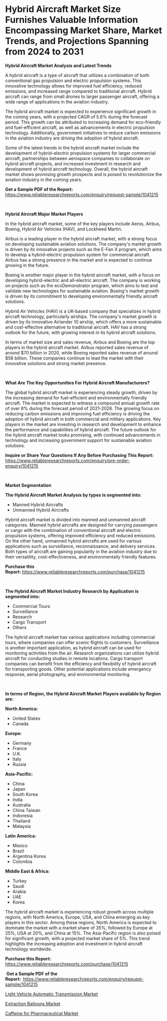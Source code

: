 <p><h1>Hybrid Aircraft Market Size Furnishes Valuable Information Encompassing Market Share, Market Trends, and Projections Spanning from 2024 to 2031</h1></p><p><strong>Hybrid Aircraft Market Analysis and Latest Trends</strong></p>
<p><p>A hybrid aircraft is a type of aircraft that utilizes a combination of both conventional gas propulsion and electric propulsion systems. This innovative technology allows for improved fuel efficiency, reduced emissions, and increased range compared to traditional aircraft. Hybrid aircraft can range from small drones to larger passenger aircraft, offering a wide range of applications in the aviation industry.</p><p>The hybrid aircraft market is expected to experience significant growth in the coming years, with a projected CAGR of 5.6% during the forecast period. This growth can be attributed to increasing demand for eco-friendly and fuel-efficient aircraft, as well as advancements in electric propulsion technology. Additionally, government initiatives to reduce carbon emissions in the aviation industry are driving the adoption of hybrid aircraft.</p><p>Some of the latest trends in the hybrid aircraft market include the development of hybrid-electric propulsion systems for larger commercial aircraft, partnerships between aerospace companies to collaborate on hybrid aircraft projects, and increased investment in research and development of hybrid aircraft technology. Overall, the hybrid aircraft market shows promising growth prospects and is poised to revolutionize the aviation industry in the coming years.</p></p>
<p><strong>Get a Sample PDF of the Report:&nbsp;</strong> <a href="https://www.reliableresearchreports.com/enquiry/request-sample/1041215">https://www.reliableresearchreports.com/enquiry/request-sample/1041215</a></p>
<p>&nbsp;</p>
<p><strong>Hybrid Aircraft Major Market Players</strong></p>
<p><p>In the hybrid aircraft market, some of the key players include Aeros, Airbus, Boeing, Hybrid Air Vehicles (HAV), and Lockheed Martin. </p><p>Airbus is a leading player in the hybrid aircraft market, with a strong focus on developing sustainable aviation solutions. The company's market growth is driven by its innovative projects such as the E-Fan X program, which aims to develop a hybrid-electric propulsion system for commercial aircraft. Airbus has a strong presence in the market and is expected to continue growing in the future.</p><p>Boeing is another major player in the hybrid aircraft market, with a focus on developing hybrid-electric and all-electric aircraft. The company is working on projects such as the ecoDemonstrator program, which aims to test and validate new technologies for sustainable aviation. Boeing's market growth is driven by its commitment to developing environmentally friendly aircraft solutions.</p><p>Hybrid Air Vehicles (HAV) is a UK-based company that specializes in hybrid aircraft technology, particularly airships. The company's market growth is driven by its innovative Airlander 10 airship, which offers a more sustainable and cost-effective alternative to traditional aircraft. HAV has a strong outlook for the future, with growing interest in its hybrid aircraft solutions.</p><p>In terms of market size and sales revenue, Airbus and Boeing are the top players in the hybrid aircraft market. Airbus reported sales revenue of around $70 billion in 2020, while Boeing reported sales revenue of around $58 billion. These companies continue to lead the market with their innovative solutions and strong market presence.</p></p>
<p>&nbsp;</p>
<p><strong>What Are The Key Opportunities For Hybrid Aircraft Manufacturers?</strong></p>
<p><p>The global hybrid aircraft market is experiencing steady growth, driven by the increasing demand for fuel-efficient and environmentally friendly aircraft. The market is expected to witness a compound annual growth rate of over 8% during the forecast period of 2021-2026. The growing focus on reducing carbon emissions and improving fuel efficiency is driving the adoption of hybrid aircraft in both commercial and military applications. Key players in the market are investing in research and development to enhance the performance and capabilities of hybrid aircraft. The future outlook for the hybrid aircraft market looks promising, with continued advancements in technology and increasing government support for sustainable aviation solutions.</p></p>
<p><strong>Inquire or Share Your Questions If Any Before Purchasing This Report:</strong> <a href="https://www.reliableresearchreports.com/enquiry/pre-order-enquiry/1041215">https://www.reliableresearchreports.com/enquiry/pre-order-enquiry/1041215</a></p>
<p>&nbsp;</p>
<p><strong>Market Segmentation</strong></p>
<p><strong>The Hybrid Aircraft Market Analysis by types is segmented into:</strong></p>
<p><ul><li>Manned Hybrid Aircrafts</li><li>Unmanned Hybrid Aircrafts</li></ul></p>
<p><p>Hybrid aircraft market is divided into manned and unmanned aircraft categories. Manned hybrid aircrafts are designed for carrying passengers or cargo with the combination of conventional aircraft and electric propulsion systems, offering improved efficiency and reduced emissions. On the other hand, unmanned hybrid aircrafts are used for various applications such as surveillance, reconnaissance, and delivery services. Both types of aircraft are gaining popularity in the aviation industry due to their versatility, cost-effectiveness, and environmentally friendly features.</p></p>
<p><strong>Purchase this Report:&nbsp;</strong><a href="https://www.reliableresearchreports.com/purchase/1041215">https://www.reliableresearchreports.com/purchase/1041215</a></p>
<p>&nbsp;</p>
<p><strong>The Hybrid Aircraft Market Industry Research by Application is segmented into:</strong></p>
<p><ul><li>Commercial Tours</li><li>Surveillance</li><li>Research</li><li>Cargo Transport</li><li>Others</li></ul></p>
<p><p>The hybrid aircraft market has various applications including commercial tours, where companies can offer scenic flights to customers. Surveillance is another important application, as hybrid aircraft can be used for monitoring activities from the air. Research organizations can utilize hybrid aircraft for conducting studies in remote locations. Cargo transport companies can benefit from the efficiency and flexibility of hybrid aircraft for transporting goods. Other potential applications include emergency response, aerial photography, and environmental monitoring.</p></p>
<p>&nbsp;</p>
<p><strong>In terms of Region, the Hybrid Aircraft Market Players available by Region are:</strong></p>
<p>
    <p> <strong> North America: </strong>
        <ul>
            <li>United States</li>
            <li>Canada</li>
        </ul>
        </p> 
    <p> <strong> Europe: </strong>
        <ul>
            <li>Germany</li>
            <li>France</li>
            <li>U.K.</li>
            <li>Italy</li>
            <li>Russia</li>
        </ul>
        </p> 
    <p> <strong> Asia-Pacific: </strong>
        <ul>
            <li>China</li>
            <li>Japan</li>
            <li>South Korea</li>
            <li>India</li>
            <li>Australia</li>
            <li>China Taiwan</li>
            <li>Indonesia</li>
            <li>Thailand</li>
            <li>Malaysia</li>
        </ul>
        </p> 
    <p> <strong> Latin America: </strong>
        <ul>
            <li>Mexico</li>
            <li>Brazil</li>
            <li>Argentina Korea</li>
            <li>Colombia</li>
        </ul>
        </p> 
    <p> <strong> Middle East & Africa: </strong>
        <ul>
            <li>Turkey</li>
            <li>Saudi</li>
            <li>Arabia</li>
            <li>UAE</li>
            <li>Korea</li>
        </ul>
    </p>
    </p>
<p><p>The hybrid aircraft market is experiencing robust growth across multiple regions, with North America, Europe, USA, and China emerging as key players in this sector. Among these regions, North America is expected to dominate the market with a market share of 35%, followed by Europe at 25%, USA at 20%, and China at 15%. The Asia-Pacific region is also poised for significant growth, with a projected market share of 5%. This trend highlights the increasing adoption and investment in hybrid aircraft technology worldwide.</p></p>
<p><strong>Purchase this Report: </strong><a href="https://www.reliableresearchreports.com/purchase/1041215">https://www.reliableresearchreports.com/purchase/1041215</a></p>
<p>&nbsp;<strong>Get a Sample PDF of the Report:&nbsp;&nbsp;</strong><a href="https://www.reliableresearchreports.com/enquiry/request-sample/1041215">https://www.reliableresearchreports.com/enquiry/request-sample/1041215</a></p>
<p><strong></strong></p>
<p><p><a href="https://view.publitas.com/reportprime-1/light-vehicle-automatic-transmission-market-growth-market-trends-covid-19-impact-and-forecasts-for-period-from-2023-2030/">Light Vehicle Automatic Transmission Market</a></p><p><a href="https://view.publitas.com/reportprime-1/extraction-balloons-market-a-comprehensive-report-of-its-market-share-growth-trends-2023-2030/">Extraction Balloons Market</a></p><p><a href="https://view.publitas.com/reportprime-1/caffeine-for-pharmaceutical-market-size-and-examines-its-market-scope-with-a-primary-focus-on-growth-opportunities-and-forecasted-trends-spanning-from-2023-to-2030/">Caffeine for Pharmaceutical Market</a></p></p>
